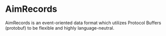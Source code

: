 # AimRecords

AimRecords is an event-oriented data format which utilizes Protocol Buffers (protobuf) 
to be flexible and highly language-neutral.
